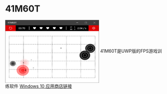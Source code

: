 # 41M60T
 <img src="https://raw.githubusercontent.com/ElyarAdil/41M60T/master/screenshot.png" width = "300" height = "200" alt="screenshot" align=center />
41M60T是UWP版的FPS游戏训练软件
<a href="ms-windows-store://pdp/?productid=9p1s7lb0w8gj">Windows 10 应用商店链接</a>
